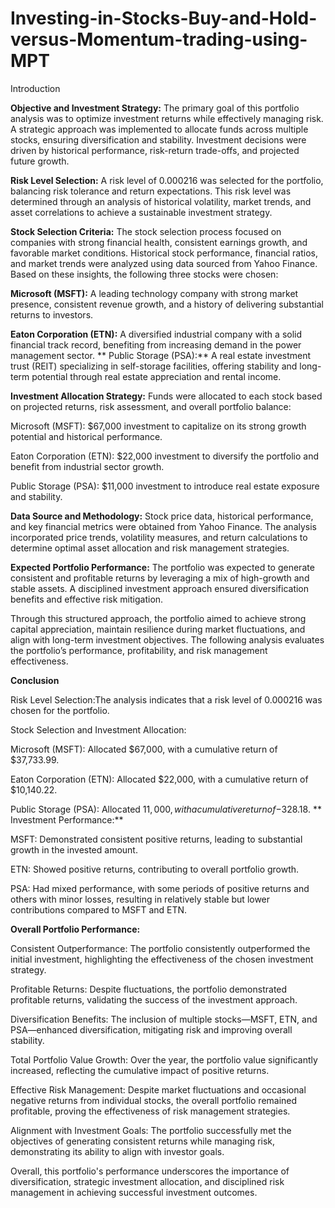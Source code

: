 # Investing-in-Stocks-Buy-and-Hold-versus-Momentum-trading-using-MPT
Introduction

**Objective and Investment Strategy:**
The primary goal of this portfolio analysis was to optimize investment returns while effectively managing risk. A strategic approach was implemented to allocate funds across multiple stocks, ensuring diversification and stability. Investment decisions were driven by historical performance, risk-return trade-offs, and projected future growth.

**Risk Level Selection:**
A risk level of 0.000216 was selected for the portfolio, balancing risk tolerance and return expectations. This risk level was determined through an analysis of historical volatility, market trends, and asset correlations to achieve a sustainable investment strategy.

**Stock Selection Criteria:**
The stock selection process focused on companies with strong financial health, consistent earnings growth, and favorable market conditions. Historical stock performance, financial ratios, and market trends were analyzed using data sourced from Yahoo Finance. Based on these insights, the following three stocks were chosen:

**Microsoft (MSFT):**
A leading technology company with strong market presence, consistent revenue growth, and a history of delivering substantial returns to investors.

**Eaton Corporation (ETN):**
A diversified industrial company with a solid financial track record, benefiting from increasing demand in the power management sector.
**
Public Storage (PSA):**
A real estate investment trust (REIT) specializing in self-storage facilities, offering stability and long-term potential through real estate appreciation and rental income.

**Investment Allocation Strategy:**
Funds were allocated to each stock based on projected returns, risk assessment, and overall portfolio balance:

Microsoft (MSFT): $67,000 investment to capitalize on its strong growth potential and historical performance.

Eaton Corporation (ETN): $22,000 investment to diversify the portfolio and benefit from industrial sector growth.

Public Storage (PSA): $11,000 investment to introduce real estate exposure and stability.

**Data Source and Methodology:**
Stock price data, historical performance, and key financial metrics were obtained from Yahoo Finance. The analysis incorporated price trends, volatility measures, and return calculations to determine optimal asset allocation and risk management strategies.

**Expected Portfolio Performance:**
The portfolio was expected to generate consistent and profitable returns by leveraging a mix of high-growth and stable assets. A disciplined investment approach ensured diversification benefits and effective risk mitigation.

Through this structured approach, the portfolio aimed to achieve strong capital appreciation, maintain resilience during market fluctuations, and align with long-term investment objectives. The following analysis evaluates the portfolio’s performance, profitability, and risk management effectiveness.

**Conclusion**

Risk Level Selection:The analysis indicates that a risk level of 0.000216 was chosen for the portfolio.

Stock Selection and Investment Allocation:

Microsoft (MSFT): Allocated $67,000, with a cumulative return of $37,733.99.

Eaton Corporation (ETN): Allocated $22,000, with a cumulative return of $10,140.22.

Public Storage (PSA): Allocated $11,000, with a cumulative return of -$328.18.
**
Investment Performance:**

MSFT: Demonstrated consistent positive returns, leading to substantial growth in the invested amount.

ETN: Showed positive returns, contributing to overall portfolio growth.

PSA: Had mixed performance, with some periods of positive returns and others with minor losses, resulting in relatively stable but lower contributions compared to MSFT and ETN.

**Overall Portfolio Performance:**

Consistent Outperformance: The portfolio consistently outperformed the initial investment, highlighting the effectiveness of the chosen investment strategy.

Profitable Returns: Despite fluctuations, the portfolio demonstrated profitable returns, validating the success of the investment approach.

Diversification Benefits: The inclusion of multiple stocks—MSFT, ETN, and PSA—enhanced diversification, mitigating risk and improving overall stability.

Total Portfolio Value Growth: Over the year, the portfolio value significantly increased, reflecting the cumulative impact of positive returns.

Effective Risk Management: Despite market fluctuations and occasional negative returns from individual stocks, the overall portfolio remained profitable, proving the effectiveness of risk management strategies.

Alignment with Investment Goals: The portfolio successfully met the objectives of generating consistent returns while managing risk, demonstrating its ability to align with investor goals.

Overall, this portfolio's performance underscores the importance of diversification, strategic investment allocation, and disciplined risk management in achieving successful investment outcomes.
